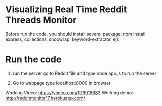 # Visualizing Real Time Reddit Threads Monitor
Before run the code, you should install several package:
npm install express, collections, snoowrap, keyword-extractor, ejs

# Run the code

1. run the server
go to Reddit file and type node app.js to run the server

2. Go to webpage
type localhost:8000 in browser 

Working Video: https://vimeo.com/196916683
Working demo: http://redditmonitor17.herokuapp.com/
